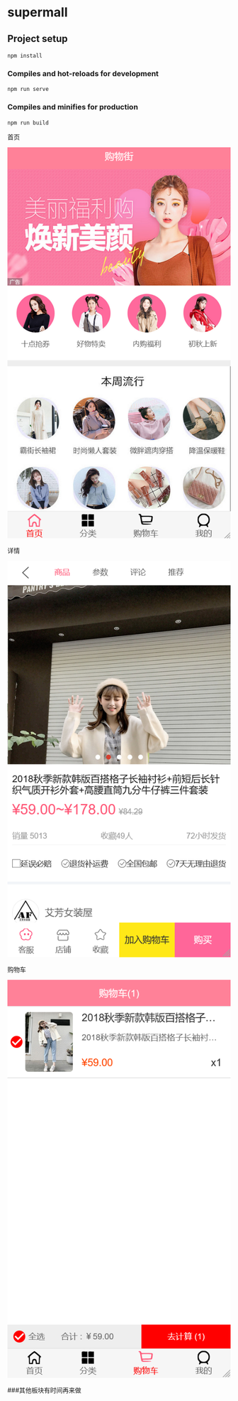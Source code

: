 # supermall

## Project setup
```
npm install
```

### Compiles and hot-reloads for development
```
npm run serve
```

### Compiles and minifies for production
```
npm run build
```


首页

![img.png](img.png)

详情

![img_2.png](img_2.png)

购物车

![img_3.png](img_3.png)

###其他板块有时间再来做